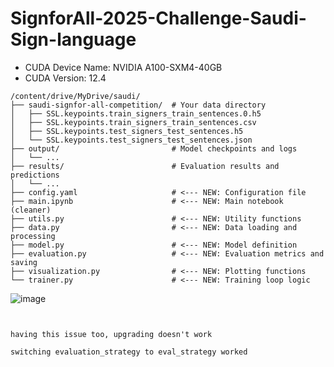 # SignforAll-2025-Challenge-Saudi-Sign-language
- CUDA Device Name: NVIDIA A100-SXM4-40GB
- CUDA Version: 12.4

```
/content/drive/MyDrive/saudi/
├── saudi-signfor-all-competition/  # Your data directory
│   ├── SSL.keypoints.train_signers_train_sentences.0.h5
│   ├── SSL.keypoints.train_signers_train_sentences.csv
│   ├── SSL.keypoints.test_signers_test_sentences.h5
│   └── SSL.keypoints.test_signers_test_sentences.json
├── output/                         # Model checkpoints and logs
│   └── ...
├── results/                        # Evaluation results and predictions
│   └── ...
├── config.yaml                     # <--- NEW: Configuration file
├── main.ipynb                      # <--- NEW: Main notebook (cleaner)
├── utils.py                        # <--- NEW: Utility functions
├── data.py                         # <--- NEW: Data loading and processing
├── model.py                        # <--- NEW: Model definition
├── evaluation.py                   # <--- NEW: Evaluation metrics and saving
├── visualization.py                # <--- NEW: Plotting functions
└── trainer.py                      # <--- NEW: Training loop logic

```


![image](https://github.com/user-attachments/assets/917c25c6-3430-4e0a-8cff-f8ca604537f0)

```


having this issue too, upgrading doesn't work

switching evaluation_strategy to eval_strategy worked
```
